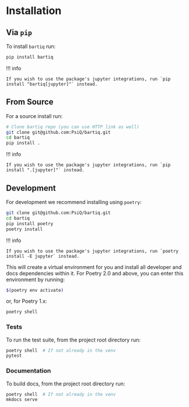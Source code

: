 # Installation

## Via `pip`

To install `bartiq` run:

```bash
pip install bartiq
```

!!! info

    If you wish to use the package's jupyter integrations, run `pip install "bartiq[jupyter]"` instead.

## From Source

For a source install run:

```bash
# Clone bartiq repo (you can use HTTP link as well)
git clone git@github.com:PsiQ/bartiq.git
cd bartiq
pip install .
```

!!! info

    If you wish to use the package's jupyter integrations, run `pip install ".[jupyter]"` instead.

## Development

For development we recommend installing using `poetry`:

```bash
git clone git@github.com:PsiQ/bartiq.git
cd bartiq
pip install poetry
poetry install
```

!!! info

    If you wish to use the package's jupyter integrations, run `poetry install -E jupyter` instead.

This will create a virtual environment for you and install all developer and
docs dependencies within it. For Poetry 2.0 and above, you can enter this environment by running:
```bash
$(poetry env activate)
```
or, for Poetry 1.x:
```bash
poetry shell
```

### Tests

To run the test suite, from the project root directory run:

```bash
poetry shell  # If not already in the venv
pytest
```

### Documentation

To build docs, from the project root directory run:

```bash
poetry shell  # If not already in the venv
mkdocs serve
```
